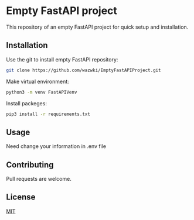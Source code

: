 # Empty FastAPI project

This repository of an empty FastAPI project for quick setup and installation.

## Installation

Use the git to install empty FastAPI repository:
```bash
git clone https://github.com/wazwki/EmptyFastAPIProject.git
```
Make virtual environment:
```bash
python3 -m venv FastAPIVenv
```
Install packeges:
```bash
pip3 install -r requirements.txt
```
## Usage

Need change your information in .env file


## Contributing

Pull requests are welcome.

## License

[MIT](https://choosealicense.com/licenses/mit/)
